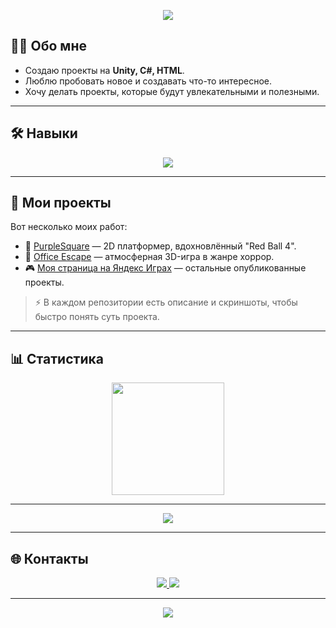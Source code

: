 
<p align="center">
  <img src="https://capsule-render.vercel.app/api?type=waving&height=250&color=gradient&text=%20Welcome%20to%20my%20GitHub👋%20&fontAlign=50&fontAlignY=35&fontColor=ffffff&fontSize=30&font=Orbitron&animation=fadeIn" />
</p>

## 👨‍💻 Обо мне
- Создаю проекты на **Unity, C#, HTML**.  
- Люблю пробовать новое и создавать что-то интересное.  
- Хочу делать проекты, которые будут увлекательными и полезными.

---

## 🛠️ Навыки
<p align="center">
  <img src="https://skillicons.dev/icons?i=unity,cs,cpp,python,github,html,css,figma,blender,ps" />
</p>

---

## 📂 Мои проекты
 Вот несколько моих работ:  

- 👾 [PurpleSquare](https://github.com/shener141/PurpleSquare_Game) — 2D платформер, вдохновлённый "Red Ball 4".  
- 👻 [Office Escape](https://github.com/shener141/Office_Escape_Game) — атмосферная 3D-игра в жанре хоррор. 
- 🎮 [Моя страница на Яндекс Играх](https://yandex.ru/games/developer/103930) — остальные опубликованные проекты.   

> ⚡ В каждом репозитории есть описание и скриншоты, чтобы быстро понять суть проекта.

---

## 📊 Статистика
<p align="center">
  <img src="https://github-readme-stats.vercel.app/api?username=shener141&show_icons=true&theme=tokyonight&count_private=true" height="180" />
</p>

---

<p align="center">
  <img src="https://github-profile-trophy.vercel.app/?username=shener141&theme=tokyonight&margin-w=15&margin-h=15&row=1&no-frame=true" />
</p>

---

## 🌐 Контакты
<p align="center">
  <a href="https://t.me/shenerplug" target="_blank">
    <img src="https://img.shields.io/badge/Telegram-00c6ff?style=for-the-badge&logo=telegram&logoColor=white" />
  </a>
  <a href="mailto:vladzhidko06@gmail.com" target="_blank">
    <img src="https://img.shields.io/badge/Email-D14836?style=for-the-badge&logo=gmail&logoColor=white" />
  </a>
</p>

---

<p align="center">
  <img src="https://capsule-render.vercel.app/api?type=waving&color=gradient&height=120&section=footer"/>
</p>
